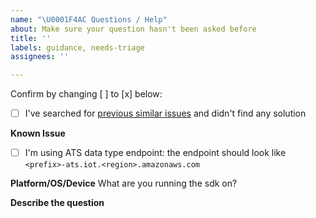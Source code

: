```yaml
---
name: "\U0001F4AC Questions / Help"
about: Make sure your question hasn't been asked before
title: ''
labels: guidance, needs-triage
assignees: ''

---
```


Confirm by changing [ ] to [x] below:
- [ ] I've searched for [previous similar issues](https://github.com/aws/aws-iot-device-sdk-cpp/issues/) and didn't find any solution

**Known Issue**
- [ ] I'm using ATS data type endpoint: the endpoint should look like `<prefix>-ats.iot.<region>.amazonaws.com`

**Platform/OS/Device**
What are you running the sdk on?

**Describe the question**
